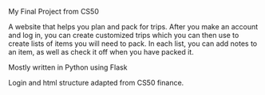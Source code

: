 My Final Project from CS50

A website that helps you plan and pack for trips.
After you make an account and log in, you can create customized trips which you can then use to create lists of items you will need to pack.
In each list, you can add notes to an item, as well as check it off when you have packed it.

Mostly written in Python using Flask

Login and html structure adapted from CS50 finance.
